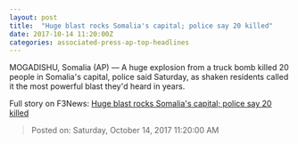 ```yaml
---
layout: post
title:  "Huge blast rocks Somalia's capital; police say 20 killed"
date: 2017-10-14 11:20:00Z
categories: associated-press-ap-top-headlines
---
```


MOGADISHU, Somalia (AP) — A huge explosion from a truck bomb killed 20 people in Somalia's capital, police said Saturday, as shaken residents called it the most powerful blast they'd heard in years.


Full story on F3News: [Huge blast rocks Somalia's capital; police say 20 killed](http://www.f3nws.com/n/2ajzrC)

> Posted on: Saturday, October 14, 2017 11:20:00 AM

